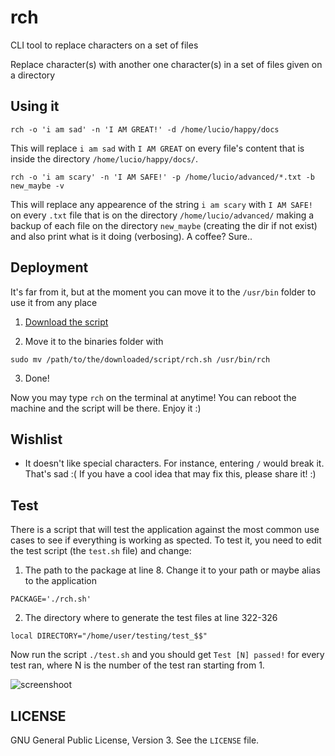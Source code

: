 rch
===

CLI tool to replace characters on a set of files

Replace character(s) with another one character(s)
in a set of files given on a directory

## Using it

    rch -o 'i am sad' -n 'I AM GREAT!' -d /home/lucio/happy/docs

This will replace `i am sad` with `I AM GREAT` on every file's content that is inside the directory `/home/lucio/happy/docs/`.

    rch -o 'i am scary' -n 'I AM SAFE!' -p /home/lucio/advanced/*.txt -b new_maybe -v

This will replace any appearence of the string `i am scary` with `I AM SAFE!` on every `.txt` file that is on the directory `/home/lucio/advanced/` making a backup of each file on the directory `new_maybe` (creating the dir if not exist) and also print what is it doing (verbosing). A coffee? Sure..

## Deployment

It's far from it, but at the moment you can move it to the `/usr/bin` folder to use it from any place

 1. [Download the script](https://github.com/lucio-martinez/rch/releases)

 2. Move it to the binaries folder with

  `sudo mv /path/to/the/downloaded/script/rch.sh /usr/bin/rch`

 3. Done!

Now you may type `rch` on the terminal at anytime! You can reboot the machine and the script will be there. Enjoy it :)

## Wishlist

 - It doesn't like special characters. For instance, entering `/` would break it. That's sad :(
   If you have a cool idea that may fix this, please share it! :)

## Test

There is a script that will test the application against the most common use cases to see if everything is working as spected.
To test it, you need to edit the test script (the `test.sh` file) and change:

 1. The path to the package at line 8. Change it to your path or maybe alias to the application

  `PACKAGE='./rch.sh'`

 2. The directory where to generate the test files at line 322-326

  `local DIRECTORY="/home/user/testing/test_$$"`

Now run the script `./test.sh` and you should get `Test [N] passed!` for every test ran, where N is the number of the test ran starting from 1.

![screenshoot](https://i.imgur.com/tYcnhB2.png)

## LICENSE

GNU General Public License, Version 3. See the `LICENSE` file.
